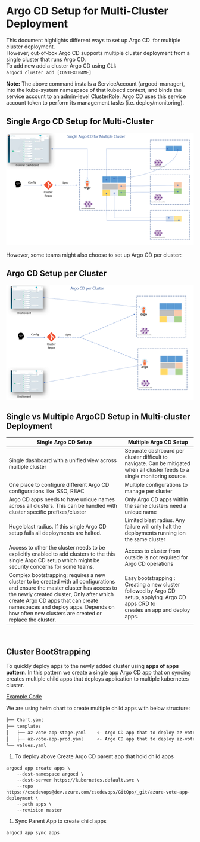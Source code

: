 # Argo CD Setup for Multi-Cluster Deployment

This document highlights different ways to set up Argo CD  for multiple cluster deployment.<br>
However, out-of-box Argo CD supports multiple cluster deployment from a single cluster that runs Argo CD.<br>
To add new add a cluster Argo CD using CLI: <br>
`argocd cluster add [CONTEXTNAME]` 

**Note:** The above command installs a ServiceAccount (argocd-manager), into the kube-system namespace of that kubectl context, and binds the service account to an admin-level ClusterRole. Argo CD uses this service account token to perform its management tasks (i.e. deploy/monitoring).  

## Single Argo CD Setup for Multi-Cluster
![singlecluster](./images/single-argocd.png)

However, some teams might also choose to set up Argo CD per cluster:  

## Argo CD Setup per Cluster 
![multicluster](./images/multi-argocd.png)


## Single vs Multiple ArgoCD Setup in Multi-cluster Deployment 

| Single Argo CD Setup  	| Multiple Argo CD Setup  	|
|---	|---	|
|   Single dashboard with a unified view across multiple cluster    	|   Separate dashboard per cluster difficult to navigate. Can be mitigated when all cluster feeds to a single monitoring source.	|
| One place to configure different Argo CD configurations like  SSO, RBAC  	|  Multiple configurations to manage per cluster 	|
| Argo CD apps needs to have unique names across all clusters. This can be handled with cluster specific prefixes/cluster   	| Only Argo CD apps within the same clusters need a unique name  	|
| Huge blast radius. If this single Argo CD setup fails all deployments are halted.  	| Limited blast radius. Any failure will only halt the deployments running ion the same cluster  	|
| Access to other the cluster needs to be explicitly enabled to add clusters to the this single Argo CD setup which might be security concerns for some teams.   	| Access to cluster from outside is not required for Argo CD operations  	|
|  Complex bootstrapping; requires a new cluster to be created with all configurations and ensure the master cluster has access to the newly created cluster, Only after which create Argo CD apps that can create namespaces and deploy apps. Depends on how often new clusters are created or replace the cluster. 	| Easy bootstrapping : Creating a new cluster followed by Argo CD setup, applying  Argo CD apps CRD to creates an app and deploy apps.  	|

<br>

## Cluster BootStrapping

To quickly deploy apps to the newly added cluster using **apps of apps pattern**. In this pattern we create a single app Argo CD app that on syncing creates multiple child apps that deploys application to multiple kubernetes cluster.

[Example Code](https://dev.azure.com/csedevops/GitOps/_git/azure-vote-app-deployment?version=GBmaster&path=%2Fcluster-bootstrapping)

We are using helm chart to create multiple child apps with below structure: 

```bash
├── Chart.yaml
├── templates
│   ├── az-vote-app-stage.yaml    <- Argo CD app that to deploy az-vote-app to staging cluster.
│   ├── az-vote-app-prod.yaml     <- Argo CD app that to deploy az-vote-app to production cluster.
└── values.yaml
```

1. To deploy above Create Argo CD parent app that hold child apps 
```
argocd app create apps \
    --dest-namespace argocd \
    --dest-server https://kubernetes.default.svc \
    --repo https://csedevops@dev.azure.com/csedevops/GitOps/_git/azure-vote-app-deployment \
    --path apps \
    --revision master	  
```
1. Sync Parent App to create child apps
```
argocd app sync apps  
```
